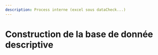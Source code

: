 ```yaml
---
description: Process interne (excel sous dataCheck...)
---
```


# Construction de la base de donnée descriptive

